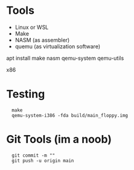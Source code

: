 # Tools
- Linux or WSL
- Make
- NASM (as assembler)
- quemu (as virtualization software)

apt install make nasm qemu-system qemu-utils


x86

# Testing
```
  make
  qemu-system-i386 -fda build/main_floppy.img
```

# Git Tools (im a noob)
```
  git commit -m ""
  git push -u origin main
```

